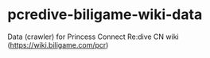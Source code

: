 # pcredive-biligame-wiki-data
Data (crawler) for Princess Connect Re:dive CN wiki (https://wiki.biligame.com/pcr)
